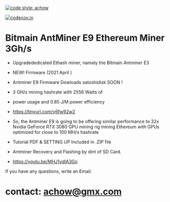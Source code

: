 
[![code style: achow](https://img.shields.io/badge/code_style-prettier-ff69b4.svg?style=flat-square)](https://github.com/achow1o1)
<p><cd><p><a href="https://github.com/achow1o1/ASIC-Bitcoin-privatekey-Miner" rel="nofollow"><img src="https://camo.githubusercontent.com/0a47442b4a3342164618c1838f886fbbf2db735b585a8ba985b320318f0132bc/68747470733a2f2f696d672e736869656c64732e696f2f636f6465636f762f632f6769746875622f6477796c2f686170692d617574682d6a7774322e7376673f6d61784167653d32353932303030" alt="codecov.io " data-canonical-src="https://img.shields.io/codecov/c/github/dwyl/hapi-auth-jwt2.svg?maxAge=2592000" style="max-width:100%;"></a></p>


# Bitmain AntMiner E9 Ethereum Miner 3Gh/s

+ Upgradededicated Ethash miner, namely the Bitmain Antminer E3
+ NEW! Firmware (2021 April ) 
+ Antminer E9 Firmware Dowloads satoshidisk SOON !
+ 3 GH/s mining hashrate with 2556 Watts of 
+ power usage and 0.85 J/M power efficiency
+ https://tinyurl.com/y6fw92w2

+ So, the Antminer E9 is going to be offering similar performance to 32x Nvidia GeForce RTX 3080 GPU mining rig mining Ethereum with GPUs optimized for close to 100 MH/s hashrate

+ Tutorial PDF & SETTING UP Included in .ZIP file
+ Antminer Recovery and Flashing by dint of SD Card.
+ https://youtu.be/MHJ1ydIA3Go

If you have any questions, write an Email:
# contact: achow@gmx.com
